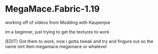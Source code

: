 # MegaMace.Fabric-1.19

working off of videos from Modding with Kaupenjoe

im a beginner, just trying to get the textures to work

(EDIT)
Got them to work, now i gotta tweak and try and fingure out so the name isnt item.megamace.megamace or whatever
